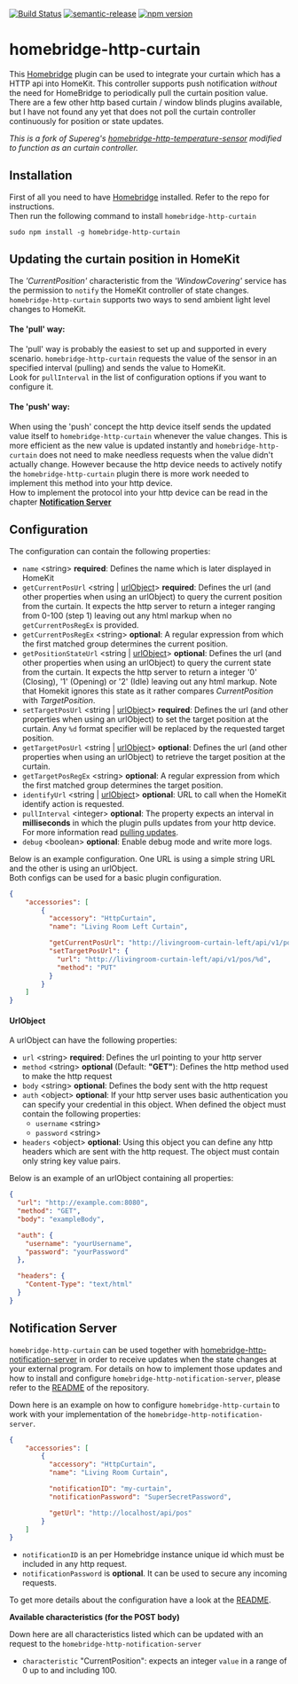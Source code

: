 [![Build Status](https://travis-ci.com/QuickSander/homebridge-http-curtain.svg?branch=master)](https://travis-ci.com/QuickSander/homebridge-http-curtain)
[![semantic-release](https://img.shields.io/badge/%20%20%F0%9F%93%A6%F0%9F%9A%80-semantic--release-e10079.svg)](https://github.com/semantic-release/semantic-release)
[![npm version](https://badge.fury.io/js/homebridge-http-curtain.svg)](https://badge.fury.io/js/homebridge-http-curtain)

# homebridge-http-curtain

This [Homebridge](https://github.com/nfarina/homebridge) plugin can be used to integrate your curtain which has a HTTP api into HomeKit. This controller supports push notification _without_ the need for HomeBridge to periodically pull the curtain position value. There are a few other http based curtain / window blinds
plugins available, but I have not found any yet that does not poll the curtain controller continuously for position or state updates.

_This is a fork of Supereg's [homebridge-http-temperature-sensor](https://github.com/Supereg/homebridge-http-temperature-sensor) modified to function as an curtain controller._


## Installation

First of all you need to have [Homebridge](https://github.com/nfarina/homebridge) installed. Refer to the repo for
instructions.  
Then run the following command to install `homebridge-http-curtain`

```
sudo npm install -g homebridge-http-curtain
```

## Updating the curtain position in HomeKit

The _'CurrentPosition'_ characteristic from the _'WindowCovering'_ service has the permission to `notify` the
HomeKit controller of state changes.
`homebridge-http-curtain` supports two ways to send ambient light level changes to HomeKit.

#### The 'pull' way:

The 'pull' way is probably the easiest to set up and supported in every scenario. `homebridge-http-curtain`
requests the value of the sensor in an specified interval (pulling) and sends the value to HomeKit.  
Look for `pullInterval` in the list of configuration options if you want to configure it.

#### The 'push' way:

When using the 'push' concept the http device itself sends the updated value itself to `homebridge-http-curtain`
whenever the value changes. This is more efficient as the new value is updated instantly and
`homebridge-http-curtain` does not need to make needless requests when the value didn't actually change.
However because the http device needs to actively notify the `homebridge-http-curtain` plugin there is more
work needed to implement this method into your http device.  
How to implement the protocol into your http device can be read in the chapter [**Notification Server**](#notification-server)

## Configuration

The configuration can contain the following properties:
* `name` \<string\> **required**: Defines the name which is later displayed in HomeKit
* `getCurrentPosUrl` \<string | [urlObject](#urlobject)\> **required**: Defines the url
(and other properties when using an urlObject) to query the current position from the curtain.
It expects the http server to return a integer ranging from 0-100 (step 1) leaving out any html markup when no `getCurrentPosRegEx`
is provided.
* `getCurrentPosRegEx` \<string\> **optional**: A regular expression from which the first matched group determines the current position.
* `getPositionStateUrl` \<string | [urlObject](#urlobject)\> **optional**: Defines the url
(and other properties when using an urlObject) to query the current state from the curtain.
It expects the http server to return a integer '0' (Closing), '1' (Opening) or '2' (Idle) leaving out any html markup.
Note that Homekit ignores this state as it rather compares _CurrentPosition_ with _TargetPosition_.
* `setTargetPosUrl` \<string | [urlObject](#urlobject)\> **required**: Defines the url
(and other properties when using an urlObject) to set the target position at the curtain.
Any `%d` format specifier will be replaced by the requested target position.
* `getTargetPosUrl` \<string | [urlObject](#urlobject)\> **optional**: Defines the url
(and other properties when using an urlObject) to retrieve the target position at the curtain.
* `getTargetPosRegEx` \<string\> **optional**: A regular expression from which the first matched group determines the target position.
* `identifyUrl` \<string | [urlObject](#urlobject)\> **optional**: URL to call when the HomeKit identify action is requested.
* `pullInterval` \<integer\> **optional**: The property expects an interval in **milliseconds** in which the plugin
pulls updates from your http device. For more information read [pulling updates](#the-pull-way).  
* `debug` \<boolean\> **optional**: Enable debug mode and write more logs.


Below is an example configuration. One URL is using a simple string URL and the other is using an urlObject.  
Both configs can be used for a basic plugin configuration.
```json
{
    "accessories": [
        {
          "accessory": "HttpCurtain",
          "name": "Living Room Left Curtain",

          "getCurrentPosUrl": "http://livingroom-curtain-left/api/v1/pos",
          "setTargetPosUrl": {
            "url": "http://livingroom-curtain-left/api/v1/pos/%d",
            "method": "PUT"
          }
        }   
    ]
}
```




#### UrlObject

A urlObject can have the following properties:
* `url` \<string\> **required**: Defines the url pointing to your http server
* `method` \<string\> **optional** \(Default: **"GET"**\): Defines the http method used to make the http request
* `body` \<string\> **optional**: Defines the body sent with the http request
* `auth` \<object\> **optional**: If your http server uses basic authentication you can specify your credential in this
object. When defined the object must contain the following properties:
    * `username` \<string\>
    * `password` \<string\>
* `headers` \<object\> **optional**: Using this object you can define any http headers which are sent with the http
request. The object must contain only string key value pairs.  

Below is an example of an urlObject containing all properties:
```json
{
  "url": "http://example.com:8080",
  "method": "GET",
  "body": "exampleBody",

  "auth": {
    "username": "yourUsername",
    "password": "yourPassword"
  },

  "headers": {
    "Content-Type": "text/html"
  }
}
```

## Notification Server

`homebridge-http-curtain` can be used together with
[homebridge-http-notification-server](https://github.com/Supereg/homebridge-http-notification-server) in order to receive
updates when the state changes at your external program. For details on how to implement those updates and how to
install and configure `homebridge-http-notification-server`, please refer to the
[README](https://github.com/Supereg/homebridge-http-notification-server) of the repository.

Down here is an example on how to configure `homebridge-http-curtain` to work with your implementation of the
`homebridge-http-notification-server`.

```json
{
    "accessories": [
        {
          "accessory": "HttpCurtain",
          "name": "Living Room Curtain",

          "notificationID": "my-curtain",
          "notificationPassword": "SuperSecretPassword",

          "getUrl": "http://localhost/api/pos"
        }   
    ]
}
```

* `notificationID` is an per Homebridge instance unique id which must be included in any http request.  
* `notificationPassword` is **optional**. It can be used to secure any incoming requests.

To get more details about the configuration have a look at the
[README](https://github.com/Supereg/homebridge-http-notification-server).

**Available characteristics (for the POST body)**

Down here are all characteristics listed which can be updated with an request to the `homebridge-http-notification-server`

* `characteristic` "CurrentPosition": expects an integer `value` in a range of 0 up to and including 100.

